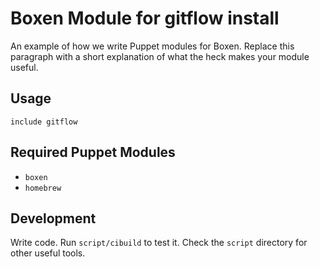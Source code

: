 # Boxen Module for gitflow install

An example of how we write Puppet modules for Boxen. Replace this
paragraph with a short explanation of what the heck makes your module
useful.

## Usage

```
include gitflow
```

## Required Puppet Modules

* `boxen`
* `homebrew`

## Development

Write code. Run `script/cibuild` to test it. Check the `script`
directory for other useful tools.
